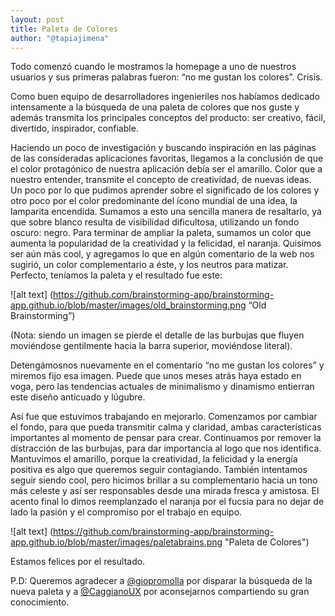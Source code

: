 ```yaml
---
layout: post
title: Paleta de Colores
author: "@tapiajimena"
---
```


Todo comenzó cuando le mostramos la homepage a uno de nuestros usuarios y sus primeras palabras fueron: “no me gustan los colores”.  Crisis.

Como buen equipo de desarrolladores ingenieriles nos habíamos dedicado intensamente a la búsqueda de una paleta de colores que nos guste y además transmita los principales conceptos del producto: ser creativo, fácil, divertido, inspirador, confiable.

Haciendo un poco de investigación y buscando inspiración en las páginas de las consideradas aplicaciones favoritas, llegamos a la conclusión de que el color protagónico de nuestra aplicación debía ser el amarillo. Color que a nuestro entender, transmite el concepto de creatividad, de nuevas ideas. Un poco por lo que pudimos aprender sobre el significado de los colores y otro poco por el color predominante del ícono mundial de una idea, la lamparita encendida. Sumamos a esto una sencilla manera de resaltarlo, ya que sobre blanco resulta de visibilidad dificultosa, utilizando un fondo oscuro: negro. Para terminar de ampliar la paleta, sumamos un color que aumenta la popularidad de la creatividad y la felicidad, el naranja. Quisimos ser aún más cool, y agregamos lo que en algún comentario de la web nos sugirió, un color complementario a éste, y los neutros para matizar. Perfecto, teníamos la paleta y el resultado fue este:  

![alt text] (https://github.com/brainstorming-app/brainstorming-app.github.io/blob/master/images/old_brainstorming.png “Old Brainstorming”)

(Nota: siendo un imagen se pierde el detalle de las burbujas que fluyen moviéndose gentilmente hacia la barra superior, moviéndose literal).

Detengámosnos nuevamente en el comentario “no me gustan los colores” y miremos fijo esa imagen. Puede que unos meses atrás haya estado en voga, pero las tendencias actuales de minimalismo y dinamismo entierran este diseño anticuado y lúgubre.

Así fue que estuvimos trabajando en mejorarlo. Comenzamos por cambiar el fondo, para que pueda transmitir calma y claridad, ambas características importantes al momento de pensar para crear. Continuamos por remover la distracción de las burbujas, para dar importancia al logo que nos identifica. Mantuvimos el amarillo, porque la creatividad, la felicidad y la energía positiva es algo que queremos seguir contagiando. También intentamos seguir siendo cool, pero hicimos brillar a su complementario hacia un tono más celeste y así ser responsables desde una mirada fresca y amistosa. El acento final lo dimos reemplanzado el naranja por el fucsia para no dejar de lado la pasión y el compromiso por el trabajo en equipo.

![alt text] (https://github.com/brainstorming-app/brainstorming-app.github.io/blob/master/images/paletabrains.png "Paleta de Colores")

Estamos felices por el resultado.

P.D: Queremos agradecer a [@giopromolla](https://twitter.com/giopromolla?lang=es) por disparar la búsqueda de la nueva paleta y a [@CaggianoUX](https://twitter.com/CaggianoUX?lang=es) por aconsejarnos compartiendo su gran conocimiento.
